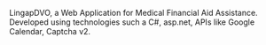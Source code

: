 LingapDVO, a Web Application for Medical Financial Aid Assistance. Developed using technologies such a C#, asp.net, APIs like Google Calendar, Captcha v2.
